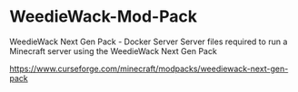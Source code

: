 # WeedieWack-Mod-Pack
WeedieWack Next Gen Pack - Docker Server
Server files required to run a Minecraft server using the WeedieWack Next Gen Pack

https://www.curseforge.com/minecraft/modpacks/weediewack-next-gen-pack
